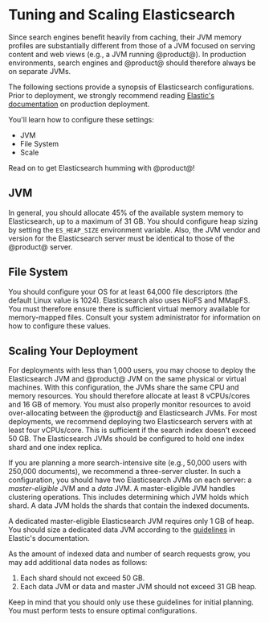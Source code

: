 # Tuning and Scaling Elasticsearch [](id=tuning-and-scaling-elasticsearch)

Since search engines benefit heavily from caching, their JVM memory profiles are 
substantially different from those of a JVM focused on serving content and web 
views (e.g., a JVM running @product@). In production environments, search 
engines and @product@ should therefore always be on separate JVMs. 

The following sections provide a synopsis of Elasticsearch configurations. Prior 
to deployment, we strongly recommend reading 
[Elastic's documentation](https://www.elastic.co/guide/en/elasticsearch/guide/current/index.html) 
on production deployment. 

You'll learn how to configure these settings: 

- JVM
- File System
- Scale

Read on to get Elasticsearch humming with @product@! 

## JVM [](id=jvm)

In general, you should allocate 45% of the available system memory to 
Elasticsearch, up to a maximum of 31 GB. You should configure heap sizing by 
setting the `ES_HEAP_SIZE` environment variable. Also, the JVM vendor and 
version for the Elasticsearch server must be identical to those of the 
@product@ server. 

## File System [](id=file-system)

You should configure your OS for at least 64,000 file descriptors (the default 
Linux value is 1024). Elasticsearch also uses NioFS and MMapFS. You must 
therefore ensure there is sufficient virtual memory available for memory-mapped 
files. Consult your system administrator for information on how to configure 
these values. 

## Scaling Your Deployment [](id=scaling-your-deployment)

For deployments with less than 1,000 users, you may choose to deploy the 
Elasticsearch JVM and @product@ JVM on the same physical or virtual machines. 
With this configuration, the JVMs share the same CPU and memory resources. You 
should therefore allocate at least 8 vCPUs/cores and 16 GB of memory. You must 
also properly monitor resources to avoid over-allocating between the @product@ 
and Elasticsearch JVMs. For most deployments, we recommend deploying two 
Elasticsearch servers with at least four vCPUs/core. This is sufficient if the 
search index doesn't exceed 50 GB. The Elasticsearch JVMs should be configured 
to hold one index shard and one index replica. 

If you are planning a more search-intensive site (e.g., 50,000 users with 
250,000 documents), we recommend a three-server cluster. In such a configuration, 
you should have two Elasticsearch JVMs on each server: a *master-eligible* JVM and 
a *data* JVM. A master-eligible JVM handles clustering operations. This includes 
determining which JVM holds which shard. A data JVM holds the shards that 
contain the indexed documents. 

A dedicated master-eligible Elasticsearch JVM requires only 1 GB of heap. You 
should size a dedicated data JVM according to the 
[guidelines](https://www.elastic.co/guide/en/elasticsearch/reference/current/modules-node.html) 
in Elastic's documentation. 
 
As the amount of indexed data and number of search requests grow, you may add
additional data nodes as follows: 

1. Each shard should not exceed 50 GB.
2. Each data JVM or data and master JVM should not exceed 31 GB heap.

Keep in mind that you should only use these guidelines for initial planning. You 
must perform tests to ensure optimal configurations. 
